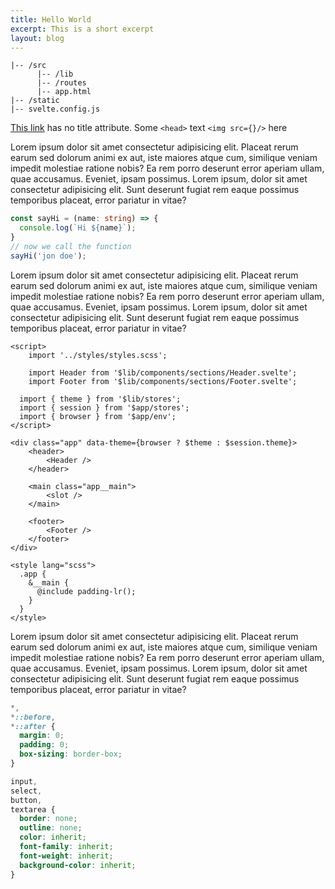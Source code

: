```yaml
---
title: Hello World
excerpt: This is a short excerpt
layout: blog
---
```


<script>
  import CodeBlock from '$lib/components/CodeBlock.svelte';
  import Typescript from '$lib/icons/Typescript.svelte';
  import Svelte from '$lib/icons/Svelte.svelte';
  import Scss from '$lib/icons/Scss.svelte';
</script>

```
|-- /src
      |-- /lib
      |-- /routes
      |-- app.html
|-- /static
|-- svelte.config.js
```

[This link](http://example.net/) has no title attribute. Some `<head>`  text `<img src={}/>` here

Lorem ipsum dolor sit amet consectetur adipisicing elit. Placeat rerum earum sed dolorum animi ex aut, iste maiores atque cum, similique veniam impedit molestiae ratione nobis? Ea rem porro deserunt error aperiam ullam, quae accusamus. Eveniet, ipsam possimus. Lorem ipsum, dolor sit amet consectetur adipisicing elit. Sunt deserunt fugiat rem eaque possimus temporibus placeat, error pariatur in vitae?

<CodeBlock fileName="index.ts">
<Typescript slot="icon" />

```ts
const sayHi = (name: string) => {
  console.log(`Hi ${name}`);
}
// now we call the function
sayHi('jon doe');
```

</CodeBlock>

Lorem ipsum dolor sit amet consectetur adipisicing elit. Placeat rerum earum sed dolorum animi ex aut, iste maiores atque cum, similique veniam impedit molestiae ratione nobis? Ea rem porro deserunt error aperiam ullam, quae accusamus. Eveniet, ipsam possimus. Lorem ipsum, dolor sit amet consectetur adipisicing elit. Sunt deserunt fugiat rem eaque possimus temporibus placeat, error pariatur in vitae?

<CodeBlock fileName="+layout.svelte">
<Svelte slot="icon" />

```svelte
<script>
	import '../styles/styles.scss';

	import Header from '$lib/components/sections/Header.svelte';
	import Footer from '$lib/components/sections/Footer.svelte';

  import { theme } from '$lib/stores';
  import { session } from '$app/stores';
  import { browser } from '$app/env';
</script>

<div class="app" data-theme={browser ? $theme : $session.theme}>
	<header>
		<Header />
	</header>

	<main class="app__main">
		<slot />
	</main>

	<footer>
		<Footer />
	</footer>
</div>

<style lang="scss">
  .app {
    &__main {
      @include padding-lr();
    }
  }
</style>
```

</CodeBlock>

Lorem ipsum dolor sit amet consectetur adipisicing elit. Placeat rerum earum sed dolorum animi ex aut, iste maiores atque cum, similique veniam impedit molestiae ratione nobis? Ea rem porro deserunt error aperiam ullam, quae accusamus. Eveniet, ipsam possimus. Lorem ipsum, dolor sit amet consectetur adipisicing elit. Sunt deserunt fugiat rem eaque possimus temporibus placeat, error pariatur in vitae?


<CodeBlock fileName="index.ts" caption="here we do some cool stuff">
<Scss slot="icon" />

```scss
*,
*::before,
*::after {
  margin: 0;
  padding: 0;
  box-sizing: border-box;
}

input,
select,
button,
textarea {
  border: none;
  outline: none;
  color: inherit;
  font-family: inherit;
  font-weight: inherit;
  background-color: inherit;
}
```

</CodeBlock>


